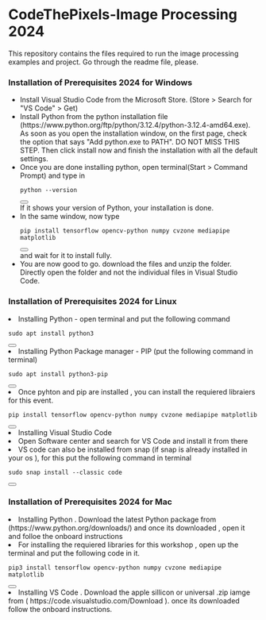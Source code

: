 # CodeThePixels-Image Processing 2024
This repository contains the files required to run the image processing examples and project. Go through the readme file, please.


### Installation of Prerequisites 2024 for Windows
<ul>
  <li>Install Visual Studio Code from the Microsoft Store. (Store > Search for "VS Code" > Get)</li>
  <li>Install Python from the python installation file (https://www.python.org/ftp/python/3.12.4/python-3.12.4-amd64.exe). As soon as you open the installation window, on the first page, check the option that says "Add python.exe to PATH". DO NOT MISS THIS STEP. Then click install now and finish the installation with all the default settings.</li>
  <li>Once you are done installing python, open terminal(Start > Command Prompt) and type in 
<div>
  <pre><code id="codeBlock">python --version</code></pre>
  <button onclick="copyCode()"></button>
</div>
 If it shows your version of Python, your installation is done. </li>
<li>In the same window, now type 
  <div>
  <pre><code id="codeBlock">pip install tensorflow opencv-python numpy cvzone mediapipe matplotlib</code></pre>
  <button onclick="copyCode()"></button>
</div>and wait for it to install fully.</li>
<li> You are now good to go. download the files and unzip the folder. Directly open the folder and not the individual files in Visual Studio Code.</li>
</ul>

### Installation of Prerequisites 2024 for Linux

<u1>
  <li>Installing Python - open terminal and put the following command</li>
  <div>
  <pre><code id="codeBlock">sudo apt install python3</code></pre>
  <button onclick="copyCode()"></button>
  </div>
  <li>
    Installing Python Package manager - PIP (put the following command in terminal)
    <div>
    <pre><code id="codeBlock">sudo apt install python3-pip</code></pre>
    <button onclick="copyCode()"></button>
    </div>
  </li>
  <li>
    Once pyhton and pip are installed , you can install the requiered libraiers for this event.
    <div>
    <pre><code id="codeBlock">pip install tensorflow opencv-python numpy cvzone mediapipe matplotlib </code></pre>
    <button onclick="copyCode()"></button>
    </div>
  <li>Installing Visual Studio Code</li>
    <li>
      Open Software center and search for VS Code and install it from there 
    </li>
    <li>
      VS code can also be installed from snap (if snap is already installed in your os ), for this put the following command in terminal
      <div>
      <pre><code id="codeBlock">sudo snap install --classic code</code></pre>
      <button onclick="copyCode()"></button>
      </div>
    </li>
</u1>


### Installation of Prerequisites 2024 for Mac

<u1>
  <li>Installing Python . Download the latest Python package from (https://www.python.org/downloads/) and once its downloaded , open it and folloe the onboard instructions</li>
  <li>
    For installing the requiered libraries for this workshop , open up the terminal and put the following code in it.
    <div>
    <pre><code id="codeBlock">pip3 install tensorflow opencv-python numpy cvzone mediapipe matplotlib </code></pre>
    <button onclick="copyCode()"></button>
    </div>
  </li>
  <li>
    Installing VS Code . Download the apple sillicon or universal .zip iamge from ( https://code.visualstudio.com/Download ). once its downloaded follow the onboard instructions.
  </li>
